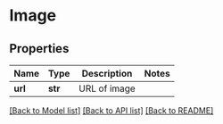 # Image

## Properties
Name | Type | Description | Notes
------------ | ------------- | ------------- | -------------
**url** | **str** | URL of image | 

[[Back to Model list]](../README.md#documentation-for-models) [[Back to API list]](../README.md#documentation-for-api-endpoints) [[Back to README]](../README.md)


